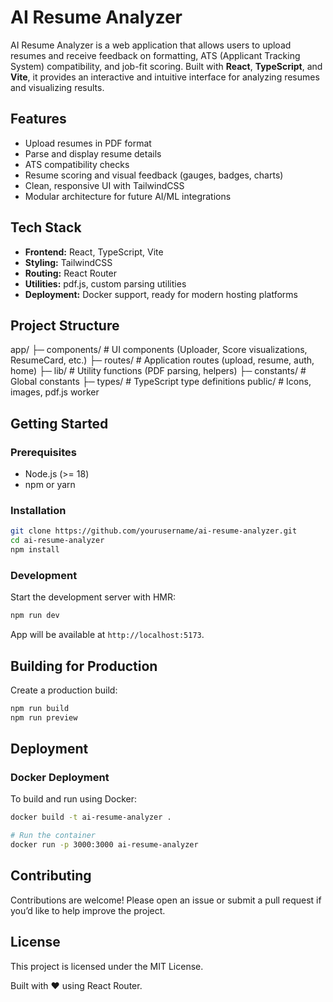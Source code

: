 # AI Resume Analyzer

AI Resume Analyzer is a web application that allows users to upload resumes and receive feedback on formatting, ATS (Applicant Tracking System) compatibility, and job-fit scoring. Built with **React**, **TypeScript**, and **Vite**, it provides an interactive and intuitive interface for analyzing resumes and visualizing results.


## Features

- Upload resumes in PDF format
- Parse and display resume details
- ATS compatibility checks
- Resume scoring and visual feedback (gauges, badges, charts)
- Clean, responsive UI with TailwindCSS
- Modular architecture for future AI/ML integrations


## Tech Stack

- **Frontend:** React, TypeScript, Vite
- **Styling:** TailwindCSS
- **Routing:** React Router
- **Utilities:** pdf.js, custom parsing utilities
- **Deployment:** Docker support, ready for modern hosting platforms


## Project Structure

app/
├─ components/ # UI components (Uploader, Score visualizations, ResumeCard, etc.)
├─ routes/ # Application routes (upload, resume, auth, home)
├─ lib/ # Utility functions (PDF parsing, helpers)
├─ constants/ # Global constants
├─ types/ # TypeScript type definitions
public/ # Icons, images, pdf.js worker


## Getting Started

### Prerequisites

- Node.js (>= 18)
- npm or yarn


### Installation
```bash
git clone https://github.com/yourusername/ai-resume-analyzer.git
cd ai-resume-analyzer
npm install
```

### Development

Start the development server with HMR:

```bash
npm run dev
```

App will be available at `http://localhost:5173`.


## Building for Production

Create a production build:

```bash
npm run build
npm run preview
```

## Deployment

### Docker Deployment

To build and run using Docker:

```bash
docker build -t ai-resume-analyzer .

# Run the container
docker run -p 3000:3000 ai-resume-analyzer
```

## Contributing

Contributions are welcome! Please open an issue or submit a pull request if you’d like to help improve the project.

## License

This project is licensed under the MIT License.

Built with ❤️ using React Router.
